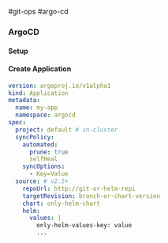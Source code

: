 #git-ops #argo-cd

### ArgoCD
#### Setup
#### Create Application

```yaml
version: argoproj.io/v1alpha1
kind: Application
metadata:
  name: my-app
  namespace: argocd
spec:
  project: default # in-cluster
  syncPolicy:
    automated:
      prune: true
      selfHeal
    syncOptions:
      - Key=Value
  source: # v2.5+
    repoUrl: http://git-or-helm-repi
    targetRevision: branch-or-chart-version
    chart: only-helm-chart
    helm:
      values: |
        only-helm-values-key: value
        ...
    
  
```
